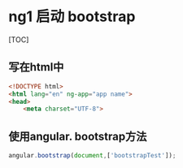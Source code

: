 # ng1 启动 bootstrap

[TOC]

## 写在html中

```html
<!DOCTYPE html>
<html lang="en" ng-app="app name">
<head>
	<meta charset="UTF-8">
```

## 使用angular. bootstrap方法

```javascript
angular.bootstrap(document,['bootstrapTest']);

```


